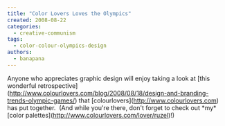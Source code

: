 ```yaml
---
title: "Color Lovers Loves the Olympics"
created: 2008-08-22
categories: 
  - creative-communism
tags: 
  - color-colour-olympics-design
authors: 
  - banapana
---
```


Anyone who appreciates graphic design will enjoy taking a look at \[this wonderful retrospective\](http://www.colourlovers.com/blog/2008/08/18/design-and-branding-trends-olympic-games/) that \[colourlovers\](http://www.colourlovers.com) has put together.  (And while you're there, don't forget to check out \*my\* \[color palettes\](http://www.colourlovers.com/lover/ruzel)!)

